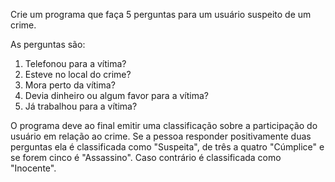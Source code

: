 Crie um programa que faça 5 perguntas para um usuário suspeito de um crime.

As perguntas são:
1. Telefonou para a vítima?
2. Esteve no local do crime?
3. Mora perto da vítima?
4. Devia dinheiro ou algum favor para a vítima?
5. Já trabalhou para a vítima?

O programa deve ao final emitir uma classificação sobre a participação do usuário em relação ao crime. Se a pessoa responder positivamente duas perguntas ela é classificada como "Suspeita", de três a quatro "Cúmplice" e se forem cinco é "Assassino". Caso contrário é classificada como "Inocente".
